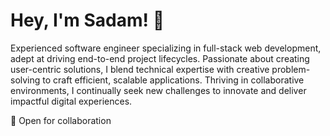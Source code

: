 # Hey, I'm Sadam! 👋

Experienced software engineer specializing in full-stack web development, adept at driving end-to-end project lifecycles. Passionate about creating user-centric solutions, I blend technical expertise with creative problem-solving to craft efficient, scalable applications. Thriving in collaborative environments, I continually seek new challenges to innovate and deliver impactful digital experiences.

🤝 Open for collaboration
